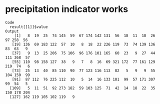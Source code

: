 # precipitation indicator works

    Code
      result[[1]]$value
    Output
        [1]   8  19  25  74 145  59  67 174 142 131  56  18  11  18  26  97 258  56
       [19] 136  69 183 122  57  10   8  18  22 226 119  73  74 139 136  83  63   9
       [37]   9  13  25 206  75 106  96 176 101 165  60  23   9  27  44 111 368  57
       [55] 110  98 158 127  38   9   7   8  16  69 321 172  77 161 129 219  74   6
       [73]  25  13  40  85 110  90  77 123 116 113  82   5   9   9  55 104 150  99
       [91]  87 112  76 225 112  10   5  14  16 133 101  99  57 171 307  99  54   5
      [109]   5  11  51  92 273 182  59 103 125  71  42  14  18  22  35 150 178 204
      [127] 162 119 105 102 119   9

